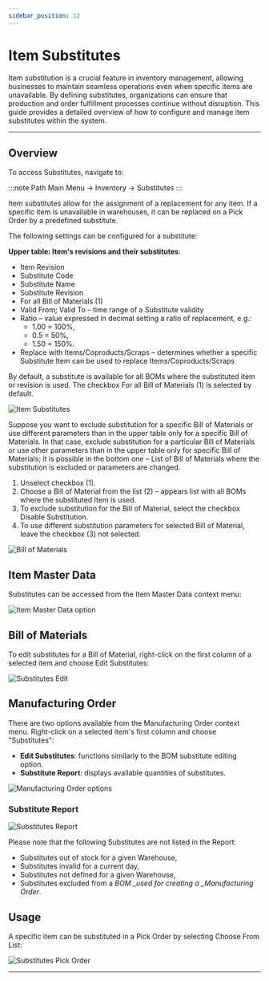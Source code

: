 ```yaml
---
sidebar_position: 12
---
```


# Item Substitutes

Item substitution is a crucial feature in inventory management, allowing businesses to maintain seamless operations even when specific items are unavailable. By defining substitutes, organizations can ensure that production and order fulfillment processes continue without disruption. This guide provides a detailed overview of how to configure and manage item substitutes within the system.

---

## Overview

To access Substitutes, navigate to:

:::note Path
    Main Menu → Inventory → Substitutes
:::

Item substitutes allow for the assignment of a replacement for any item. If a specific item is unavailable in warehouses, it can be replaced on a Pick Order by a predefined substitute.

The following settings can be configured for a substitute:

**Upper table: Item's revisions and their substitutes**:

- Item Revision
- Substitute Code
- Substitute Name
- Substitute Revision
- For all Bill of Materials (1)
- Valid From; Valid To – time range of a Substitute validity
- Ratio – value expressed in decimal setting a ratio of replacement, e.g.:
  - 1.00 = 100%,
  - 0.5 = 50%,
  - 1.50 = 150%.
- Replace with Items/Coproducts/Scraps – determines whether a specific Substitute Item can be used to replace Items/Coproducts/Scraps

By default, a substitute is available for all BOMs where the substituted item or revision is used. The checkbox For all Bill of Materials (1) is selected by default.

![Item Substitutes](./media/item-substitutes/substitutes-general.webp)

Suppose you want to exclude substitution for a specific Bill of Materials or use different parameters than in the upper table only for a specific Bill of Materials. In that case, exclude substitution for a particular Bill of Materials or use other parameters than in the upper table only for specific Bill of Materials; it is possible in the bottom one – List of Bill of Materials where the substitution is excluded or parameters are changed.

1. Unselect checkbox (1).
2. Choose a Bill of Material from the list (2) – appears list with all BOMs where the substituted Item is used.
3. To exclude substitution for the Bill of Material, select the checkbox Disable Substitution.
4. To use different substitution parameters for selected Bill of Material, leave the checkbox (3) not selected.

![Bill of Materials](./media/item-substitutes/substitutes-bill-of-materials.webp)

## Item Master Data

Substitutes can be accessed from the Item Master Data context menu:

![Item Master Data option](./media/item-substitutes/substitutes-item-master-data-options.webp)

## Bill of Materials

To edit substitutes for a Bill of Material, right-click on the first column of a selected item and choose Edit Substitutes:

![Substitutes Edit](./media/item-substitutes/substitutes-edit.webp)

## Manufacturing Order

There are two options available from the Manufacturing Order context menu. Right-click on a selected item's first column and choose "Substitutes":

- **Edit Substitutes**: functions similarly to the BOM substitute editing option.
- **Substitute Report**: displays available quantities of substitutes.

![Manufacturing Order options](./media/item-substitutes/substitutes-manufacturing-order-options.webp)

### Substitute Report

![Substitutes Report](./media/item-substitutes/substitutes-report.webp)

Please note that the following Substitutes are not listed in the Report:

- Substitutes out of stock for a given Warehouse,
- Substitutes invalid for a current day,
- Substitutes not defined for a given Warehouse,
- Substitutes excluded from a _BOM \_used for creating a \_Manufacturing Order_.

## Usage

A specific item can be substituted in a Pick Order by selecting Choose From List:

  ![Substitutes Pick Order](./media/item-substitutes/substitutes-pick-order.webp)

---
